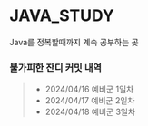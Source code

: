 # JAVA_STUDY
Java를 정복할때까지 계속 공부하는 곳

### 불가피한 잔디 커밋 내역
> - 2024/04/16 예비군 1일차
> - 2024/04/17 예비군 2일차
> - 2024/04/18 예비군 3일차
